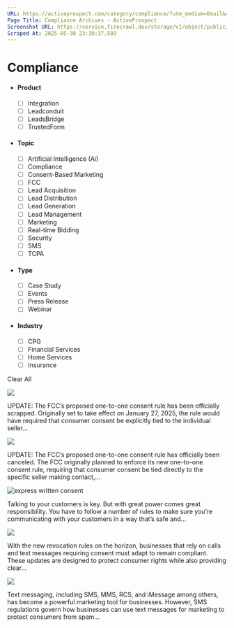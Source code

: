 ```yaml
---
URL: https://activeprospect.com/category/compliance/?utm_medium=Email&utm_source=Website&utm_campaign=AP-Email-InsideCBM-Dec
Page Title: Compliance Archives - ActiveProspect
Screenshot URL: https://service.firecrawl.dev/storage/v1/object/public/media/screenshot-479326b3-df3e-425f-bb01-c5ccce22edb8.png
Scraped At: 2025-05-30 23:38:37.589
---
```

# Compliance



- #### Product


  - [ ] Integration
  - [ ] Leadconduit
  - [ ] LeadsBridge
  - [ ] TrustedForm
- #### Topic


  - [ ] Artificial Intelligence (Ai)
  - [ ] Compliance
  - [ ] Consent-Based Marketing
  - [ ] FCC
  - [ ] Lead Acquisition
  - [ ] Lead Distribution
  - [ ] Lead Generation
  - [ ] Lead Management
  - [ ] Marketing
  - [ ] Real-time Bidding
  - [ ] Security
  - [ ] SMS
  - [ ] TCPA
- #### Type


  - [ ] Case Study
  - [ ] Events
  - [ ] Press Release
  - [ ] Webinar
- #### Industry


  - [ ] CPG
  - [ ] Financial Services
  - [ ] Home Services
  - [ ] Insurance

Clear All

![](https://activeprospect.com/wp-content/uploads/2024/09/TF1-1_Consent_Check_feat-1-400x300.png)



UPDATE: The FCC’s proposed one-to-one consent rule has been officially scrapped. Originally set to take effect on January 27, 2025, the rule would have required that consumer consent be explicitly tied to the individual seller…


![](https://activeprospect.com/wp-content/uploads/2024/10/TF1-1_Consent_Verify_feat-1-400x300.png)



UPDATE: The FCC’s proposed one-to-one consent rule has officially been canceled. The FCC originally planned to enforce its new one-to-one consent rule, requiring that consumer consent be tied directly to the specific seller making contact,…


![express written consent](https://activeprospect.com/wp-content/uploads/2024/06/Written_Consent_feat-400x300.png)



Talking to your customers is key. But with great power comes great responsibility. You have to follow a number of rules to make sure you’re communicating with your customers in a way that’s safe and…


![](https://activeprospect.com/wp-content/uploads/2025/02/New_Revocation_feat-400x300.png)



With the new revocation rules on the horizon, businesses that rely on calls and text messages requiring consent must adapt to remain compliant. These updates are designed to protect consumer rights while also providing clear…


![](https://activeprospect.com/wp-content/uploads/2025/03/SMS_regulations_feat-400x300.png)



Text messaging, including SMS, MMS, RCS, and iMessage among others, has become a powerful marketing tool for businesses. However, SMS regulations govern how businesses can use text messages for marketing to protect consumers from spam…



